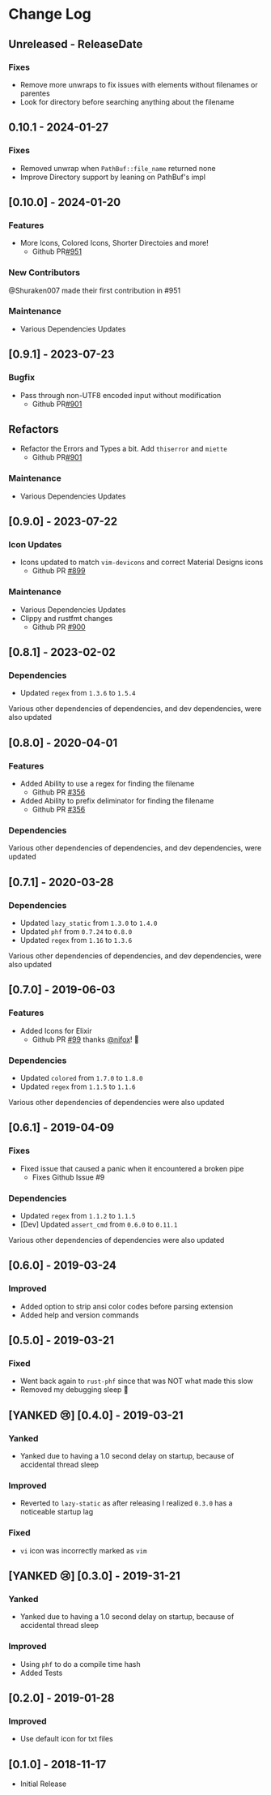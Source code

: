 # Change Log

## Unreleased - ReleaseDate

### Fixes

- Remove more unwraps to fix issues with elements without
  filenames or parentes
- Look for directory before searching anything about the filename

## 0.10.1 - 2024-01-27

### Fixes

- Removed unwrap when `PathBuf::file_name` returned none
- Improve Directory support by leaning on PathBuf's impl

## [0.10.0] - 2024-01-20

### Features

- More Icons, Colored Icons, Shorter Directoies and more!
  - Github PR[#951](https://github.com/coreyja/devicon-lookup/pull/901)

### New Contributors

@Shuraken007 made their first contribution in #951

### Maintenance

- Various Dependencies Updates

## [0.9.1] - 2023-07-23

### Bugfix

- Pass through non-UTF8 encoded input without modification
  - Github PR[#901](https://github.com/coreyja/devicon-lookup/pull/901)

## Refactors

- Refactor the Errors and Types a bit. Add `thiserror` and `miette`
  - Github PR[#901](https://github.com/coreyja/devicon-lookup/pull/901)

### Maintenance

- Various Dependencies Updates

## [0.9.0] - 2023-07-22

### Icon Updates

- Icons updated to match `vim-devicons` and correct Material Designs icons
  - Github PR [#899](https://github.com/coreyja/devicon-lookup/pull/899)

### Maintenance

- Various Dependencies Updates
- Clippy and rustfmt changes
  - Github PR [#900](https://github.com/coreyja/devicon-lookup/pull/900)

## [0.8.1] - 2023-02-02

### Dependencies

- Updated `regex` from `1.3.6` to `1.5.4`

Various other dependencies of dependencies, and dev dependencies, were also updated

## [0.8.0] - 2020-04-01

### Features

- Added Ability to use a regex for finding the filename
  - Github PR [#356](https://github.com/coreyja/devicon-lookup/pull/356)
- Added Ability to prefix deliminator for finding the filename
  - Github PR [#356](https://github.com/coreyja/devicon-lookup/pull/356)

### Dependencies

Various other dependencies of dependencies, and dev dependencies, were updated

## [0.7.1] - 2020-03-28

### Dependencies

- Updated `lazy_static` from `1.3.0` to `1.4.0`
- Updated `phf` from `0.7.24` to `0.8.0`
- Updated `regex` from `1.16` to `1.3.6`

Various other dependencies of dependencies, and dev dependencies, were also updated

## [0.7.0] - 2019-06-03

### Features

- Added Icons for Elixir
  - Github PR [#99](https://github.com/coreyja/devicon-lookup/pull/99) thanks [@nifox](https://github.com/nifoc)! :tada:

### Dependencies

- Updated `colored` from `1.7.0` to `1.8.0`
- Updated `regex` from `1.1.5` to `1.1.6`

Various other dependencies of dependencies were also updated

## [0.6.1] - 2019-04-09

### Fixes

- Fixed issue that caused a panic when it encountered a broken pipe
  - Fixes Github Issue #9

### Dependencies

- Updated `regex` from `1.1.2` to `1.1.5`
- [Dev] Updated `assert_cmd` from `0.6.0` to `0.11.1`

Various other dependencies of dependencies were also updated

## [0.6.0] - 2019-03-24

### Improved

- Added option to strip ansi color codes before parsing extension
- Added help and version commands

## [0.5.0] - 2019-03-21

### Fixed

- Went back again to `rust-phf` since that was NOT what made this slow
- Removed my debugging sleep :facepalm:

## [YANKED :cry:] [0.4.0] - 2019-03-21

### Yanked

- Yanked due to having a 1.0 second delay on startup, because of accidental thread sleep

### Improved

- Reverted to `lazy-static` as after releasing I realized `0.3.0` has a noticeable startup lag

### Fixed

- `vi` icon was incorrectly marked as `vim`

## [YANKED :cry:] [0.3.0] - 2019-31-21

### Yanked

- Yanked due to having a 1.0 second delay on startup, because of accidental thread sleep

### Improved

- Using `phf` to do a compile time hash
- Added Tests

## [0.2.0] - 2019-01-28

### Improved

- Use default icon for txt files

## [0.1.0] - 2018-11-17

- Initial Release
